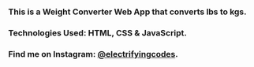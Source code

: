 ### This is a Weight Converter Web App that converts lbs to kgs.

### Technologies Used: HTML, CSS & JavaScript.

### Find me on Instagram: [@electrifyingcodes][Instagram].

[Instagram]: https://www.instagram.com/electrifyingcodes